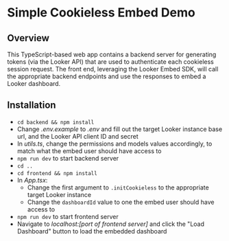 # Simple Cookieless Embed Demo

## Overview

This TypeScript-based web app contains a backend server for generating tokens (via the Looker API) that are used to authenticate each cookieless session request. The front end, leveraging the Looker Embed SDK, will call the appropriate backend endpoints and use the responses to embed a Looker dashboard.

## Installation

- `cd backend && npm install`
- Change _.env.example_ to _.env_ and fill out the target Looker instance base url, and the Looker API client ID and secret
- In _utils.ts_, change the permissions and models values accordingly, to match what the embed user should have access to
- `npm run dev` to start backend server
- `cd ..`
- `cd frontend && npm install`
- In _App.tsx_:
  - Change the first argument to `.initCookieless` to the appropriate target Looker instance
  - Change the `dashboardId` value to one the embed user should have access to
- `npm run dev` to start frontend server
- Navigate to _localhost:[port of frontend server]_ and click the "Load Dashboard" button to load the embedded dashboard
